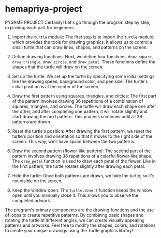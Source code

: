 # hemapriya-project
PYGAME PROJECT
Certainly! Let's go through the program step by step, explaining each part for beginners:

1. Import the `turtle` module:
   The first step is to import the `turtle` module, which provides the tools for drawing graphics. It allows us to control a small turtle that can draw lines, shapes, and patterns on the screen.

2. Define drawing functions:
   Next, we define four functions: `draw_square`, `draw_triangle`, `draw_circle`, and `draw_petal`. These functions define the shapes that the turtle will draw on the screen.

3. Set up the turtle:
   We set up the turtle by specifying some initial settings like the drawing speed, background color, and pen size. The turtle's initial position is at the center of the screen.

4. Draw the first pattern using squares, triangles, and circles:
   The first part of the pattern involves drawing 36 repetitions of a combination of squares, triangles, and circles. The turtle will draw each shape one after the other, and after completing one pattern, it will rotate slightly and start drawing the next pattern. This process continues until all 36 patterns are drawn.

5. Reset the turtle's position:
   After drawing the first pattern, we reset the turtle's position and orientation so that it moves to the right side of the screen. This way, we'll have space between the two patterns.

6. Draw the second pattern (flower-like pattern):
   The second part of the pattern involves drawing 36 repetitions of a colorful flower-like shape. The `draw_petal` function is used to draw each petal of the flower. Like in the first pattern, the turtle rotates slightly after drawing each petal.

7. Hide the turtle:
   Once both patterns are drawn, we hide the turtle, so it's not visible on the screen.

8. Keep the window open:
   The `turtle.done()` function keeps the window open until you manually close it. This allows you to observe the completed artwork.

The program's primary components are the drawing functions and the use of loops to create repetitive patterns. By combining basic shapes and rotating the turtle at different angles, we can create visually appealing patterns and artworks. Feel free to modify the shapes, colors, and rotations to create your unique drawings using the Turtle graphics library!

